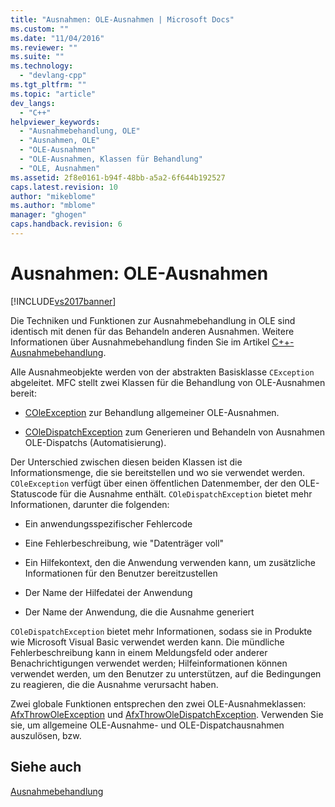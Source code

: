 ```yaml
---
title: "Ausnahmen: OLE-Ausnahmen | Microsoft Docs"
ms.custom: ""
ms.date: "11/04/2016"
ms.reviewer: ""
ms.suite: ""
ms.technology: 
  - "devlang-cpp"
ms.tgt_pltfrm: ""
ms.topic: "article"
dev_langs: 
  - "C++"
helpviewer_keywords: 
  - "Ausnahmebehandlung, OLE"
  - "Ausnahmen, OLE"
  - "OLE-Ausnahmen"
  - "OLE-Ausnahmen, Klassen für Behandlung"
  - "OLE, Ausnahmen"
ms.assetid: 2f8e0161-b94f-48bb-a5a2-6f644b192527
caps.latest.revision: 10
author: "mikeblome"
ms.author: "mblome"
manager: "ghogen"
caps.handback.revision: 6
---
```

# Ausnahmen: OLE-Ausnahmen
[!INCLUDE[vs2017banner](../assembler/inline/includes/vs2017banner.md)]

Die Techniken und Funktionen zur Ausnahmebehandlung in OLE sind identisch mit denen für das Behandeln anderen Ausnahmen.  Weitere Informationen über Ausnahmebehandlung finden Sie im Artikel [C\+\+\-Ausnahmebehandlung](../cpp/cpp-exception-handling.md).  
  
 Alle Ausnahmeobjekte werden von der abstrakten Basisklasse `CException` abgeleitet.  MFC stellt zwei Klassen für die Behandlung von OLE\-Ausnahmen bereit:  
  
-   [COleException](../mfc/reference/coleexception-class.md) zur Behandlung allgemeiner OLE\-Ausnahmen.  
  
-   [COleDispatchException](../mfc/reference/coledispatchexception-class.md) zum Generieren und Behandeln von Ausnahmen OLE\-Dispatchs \(Automatisierung\).  
  
 Der Unterschied zwischen diesen beiden Klassen ist die Informationsmenge, die sie bereitstellen und wo sie verwendet werden.  `COleException` verfügt über einen öffentlichen Datenmember, der den OLE\-Statuscode für die Ausnahme enthält.  `COleDispatchException` bietet mehr Informationen, darunter die folgenden:  
  
-   Ein anwendungsspezifischer Fehlercode  
  
-   Eine Fehlerbeschreibung, wie "Datenträger voll"  
  
-   Ein Hilfekontext, den die Anwendung verwenden kann, um zusätzliche Informationen für den Benutzer bereitzustellen  
  
-   Der Name der Hilfedatei der Anwendung  
  
-   Der Name der Anwendung, die die Ausnahme generiert  
  
 `COleDispatchException` bietet mehr Informationen, sodass sie in Produkte wie Microsoft Visual Basic verwendet werden kann.  Die mündliche Fehlerbeschreibung kann in einem Meldungsfeld oder anderer Benachrichtigungen verwendet werden; Hilfeinformationen können verwendet werden, um den Benutzer zu unterstützen, auf die Bedingungen zu reagieren, die die Ausnahme verursacht haben.  
  
 Zwei globale Funktionen entsprechen den zwei OLE\-Ausnahmeklassen: [AfxThrowOleException](../Topic/AfxThrowOleException.md) und [AfxThrowOleDispatchException](../Topic/AfxThrowOleDispatchException.md).  Verwenden Sie sie, um allgemeine OLE\-Ausnahme\- und OLE\-Dispatchausnahmen auszulösen, bzw.  
  
## Siehe auch  
 [Ausnahmebehandlung](../mfc/exception-handling-in-mfc.md)